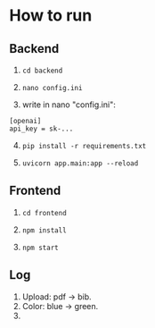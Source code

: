 # How to run

## Backend

1. `cd backend `

2. `nano config.ini`

3. write in nano "config.ini": 
```
[openai]
api_key = sk-...
```

4. `pip install -r requirements.txt`

5. `uvicorn app.main:app --reload`

## Frontend

1. `cd frontend`

2. `npm install`

3. `npm start`

## Log

1. Upload: pdf -> bib.
2. Color: blue -> green.
3. 
